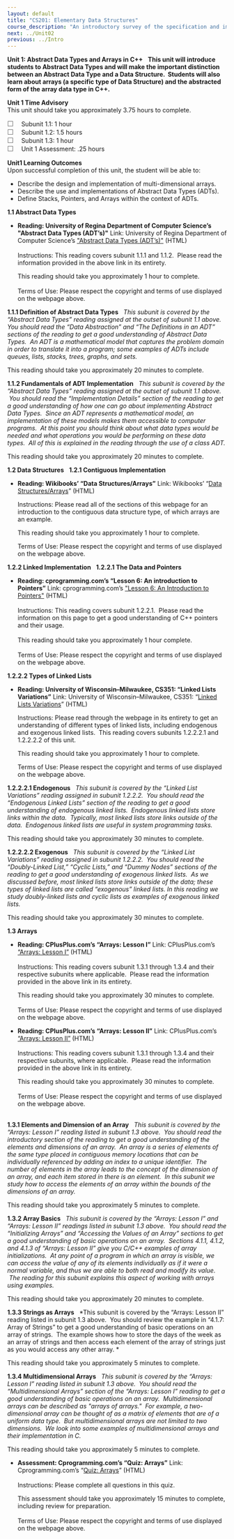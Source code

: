 ```yaml
---
layout: default
title: "CS201: Elementary Data Structures"
course_description: "An introductory survey of the specification and implementation of basic abstract data types and their associated algorithms. Structures discussed include stacks, queues, lists, sorting and selection, searching, graphs, hashing, and performance tradeoffs of different implementations and asymptotic analysis of running time and memory usage."
next: ../Unit02
previous: ../Intro
---
```

**Unit 1: Abstract Data Types and Arrays in C++** <span id="1"></span> 
**This unit will introduce students to Abstract Data Types and will make
the important distinction between an Abstract Data Type and a Data
Structure.  Students will also learn about arrays (a specific type of
Data Structure) and the abstracted form of the array data type in C++.**

**Unit 1 Time Advisory**  
This unit should take you approximately 3.75 hours to complete.  
  
 <span
style="color: rgb(85, 85, 85); font-family: 'Myriad Pro', 'Gill Sans', 'Gill Sans MT', Calibri, sans-serif; font-size: 16px; text-align: left; -webkit-text-size-adjust: none; ">☐
   </span>Subunit 1.1: 1 hour  
 <span
style="color: rgb(85, 85, 85); font-family: 'Myriad Pro', 'Gill Sans', 'Gill Sans MT', Calibri, sans-serif; font-size: 16px; text-align: left; -webkit-text-size-adjust: none; ">☐
   </span>Subunit 1.2: 1.5 hours  
 <span
style="color: rgb(85, 85, 85); font-family: 'Myriad Pro', 'Gill Sans', 'Gill Sans MT', Calibri, sans-serif; font-size: 16px; text-align: left; -webkit-text-size-adjust: none; ">☐
   </span>Subunit 1.3: 1 hour  
 <span
style="color: rgb(85, 85, 85); font-family: 'Myriad Pro', 'Gill Sans', 'Gill Sans MT', Calibri, sans-serif; font-size: 16px; text-align: left; -webkit-text-size-adjust: none; ">☐
   </span>Unit 1 Assessment: .25 hours

**Unit1 Learning Outcomes**  
Upon successful completion of this unit, the student will be able to:

-   Describe the design and implementation of multi-dimensional arrays.
-   Describe the use and implementations of Abstract Data Types (ADTs).
-   Define Stacks, Pointers, and Arrays within the context of ADTs.

**1.1 Abstract Data Types** <span id="1.1"></span> 
-   **Reading: University of Regina Department of Computer Science’s
    "Abstract Data Types (ADT’s)"**
    Link: University of Regina Department of Computer Science’s
    ["Abstract Data Types
    (ADT’s)"](http://www.cs.uregina.ca/Links/class-info/115/04-abstractD/)
    (HTML)  
        
     Instructions: This reading covers subunit 1.1.1 and 1.1.2.  Please
    read the information provided in the above link in its entirety.    
      
     This reading should take you approximately 1 hour to complete.  
        
     Terms of Use: Please respect the copyright and terms of use
    displayed on the webpage above.

**1.1.1 Definition of Abstract Data Types** <span id="1.1.1"></span> 
*This subunit is covered by the “Abstract Data Types” reading assigned
at the outset of subunit 1.1 above.  You should read the “Data
Abstraction” and “The Definitions in an ADT” sections of the reading to
get a good understanding of Abstract Data Types.  An ADT is a
mathematical model that captures the problem domain in order to
translate it into a program; some examples of ADTs include queues,
lists, stacks, trees, graphs, and sets.*   
  
 This reading should take you approximately 20 minutes to complete.

**1.1.2 Fundamentals of ADT Implementation** <span id="1.1.2"></span> 
*This subunit is covered by the “Abstract Data Types” reading assigned
at the outset of subunit 1.1 above.  You should read the “Implementation
Details” section of the reading to get a good understanding of how one
can go about implementing Abstract Data Types.  Since an ADT represents
a mathematical model, an implementation of these models makes them
accessible to computer programs.  At this point you should think about
what data types would be needed and what operations you would be
performing on these data types.  All of this is explained in the reading
through the use of a class ADT.*  
  
 This reading should take you approximately 20 minutes to complete.

**1.2 Data Structures** <span id="1.2"></span> 
**1.2.1 Contiguous Implementation** <span id="1.2.1"></span> 
-   **Reading: Wikibooks’ “Data Structures/Arrays”**
    Link: Wikibooks’ “[Data
    Structures/Arrays](http://resources.saylor.org.s3.amazonaws.com/CS/CS201/CS201-1.2.1-DataStructureandArrays-BYNCSA_files/CS201-1.2.1-DataStructureandArrays-BYNCSA.htm)”
    (HTML)  
      
     Instructions: Please read all of the sections of this webpage for
    an introduction to the contiguous data structure type, of which
    arrays are an example.    
      
     This reading should take you approximately 1 hour to complete.  
      
     Terms of Use: Please respect the copyright and terms of use
    displayed on the webpage above.

**1.2.2 Linked Implementation** <span id="1.2.2"></span> 
**1.2.2.1 The Data and Pointers** <span id="1.2.2.1"></span> 
-   **Reading: cprogramming.com’s “Lesson 6: An introduction to
    Pointers”**
    Link: cprogramming.com’s ["Lesson 6: An Introduction to
    Pointers"](http://www.cprogramming.com/tutorial/lesson6.html)
    (HTML)  
        
     Instructions: This reading covers subunit 1.2.2.1.  Please read the
    information on this page to get a good understanding of C++ pointers
    and their usage.  
        
     This reading should take you approximately 1 hour complete.  
        
     Terms of Use: Please respect the copyright and terms of use
    displayed on the webpage above.

**1.2.2.2 Types of Linked Lists** <span id="1.2.2.2"></span> 
-   **Reading: University of Wisconsin–Milwaukee, CS351: “Linked Lists
    Variations”**
    Link: University of Wisconsin–Milwaukee, CS351: “[Linked Lists
    Variations](http://www.cs.uwm.edu/classes/cs351/linked-list-variations.html)”
    (HTML)  
      
     Instructions: Please read through the webpage in its entirety to
    get an understanding of different types of linked lists, including
    endogenous and exogenous linked lists.  This reading covers subunits
    1.2.2.2.1 and 1.2.2.2.2 of this unit.    
      
     This reading should take you approximately 1 hour to complete.  
      
     Terms of Use: Please respect the copyright and terms of use
    displayed on the webpage above.

**1.2.2.2.1 Endogenous** <span id="1.2.2.2.1"></span> 
*This subunit is covered by the “Linked List Variations” reading
assigned in subunit 1.2.2.2.  You should read the “Endogenous Linked
Lists” section of the reading to get a good understanding of endogenous
linked lists.  Endogenous linked lists store links within the data. 
Typically, most linked lists store links outside of the data. 
Endogenous linked lists are useful in system programming tasks.*  
  
 This reading should take you approximately 30 minutes to complete.

**1.2.2.2.2 Exogenous** <span id="1.2.2.2.2"></span> 
*This subunit is covered by the “Linked List Variations” reading
assigned in subunit 1.2.2.2.  You should read the “Doubly-Linked List,”
“Cyclic Lists,” and “Dummy Nodes” sections of the reading to get a good
understanding of exogenous linked lists.  As we discussed before, most
linked lists store links outside of the data; these types of linked
lists are called “exogenous” linked lists. In this reading we study
doubly-linked lists and cyclic lists as examples of exogenous linked
lists.*  
  
 This reading should take you approximately 30 minutes to complete.

**1.3 Arrays** <span id="1.3"></span> 
-   **Reading: CPlusPlus.com’s “Arrays: Lesson I”**
    Link: CPlusPlus.com’s [“Arrays: Lesson
    I”](http://www.cplusplus.com/doc/tutorial/arrays/) (HTML)  
        
     Instructions: This reading covers subunit 1.3.1 through 1.3.4 and
    their respective subunits where applicable.  Please read the
    information provided in the above link in its entirety.  
      
     This reading should take you approximately 30 minutes to
    complete.  
        
     Terms of Use: Please respect the copyright and terms of use
    displayed on the webpage above.

-   **Reading: CPlusPlus.com’s “Arrays: Lesson II”**
    Link: CPlusPlus.com’s [“Arrays: Lesson
    II”](http://www.cplusplus.com/doc/tutorial/arrays/) (HTML)  
        
     Instructions: This reading covers subunit 1.3.1 through 1.3.4 and
    their respective subunits, where applicable.  Please read the
    information provided in the above link in its entirety.  
      
     This reading should take you approximately 30 minutes to
    complete.  
        
     Terms of Use: Please respect the copyright and terms of use
    displayed on the webpage above.  
              

**1.3.1 Elements and Dimension of an Array** <span id="1.3.1"></span> 
*This subunit is covered by the “Arrays: Lesson I” reading listed in
subunit 1.3 above.  You should read the introductory section of the
reading to get a good understanding of the elements and dimensions of an
array.  An array is a series of elements of the same type placed in
contiguous memory locations that can be individually referenced by
adding an index to a unique identifier.  The number of elements in the
array leads to the concept of the dimension of an array, and each item
stored in there is an element.  In this subunit we study how to access
the elements of an array within the bounds of the dimensions of an
array.*  
  
 This reading should take you approximately 5 minutes to complete.

**1.3.2 Array Basics** <span id="1.3.2"></span> 
*This subunit is covered by the “Arrays: Lesson I” and “Arrays: Lesson
II” readings listed in subunit 1.3 above.  You should read the
“Initializing Arrays” and “Accessing the Values of an Array” sections to
get a good understanding of basic operations on an array.  Sections
4.1.1, 4.1.2, and 4.1.3 of “Arrays: Lesson II” give you C/C++ examples
of array initializations.  At any point of a program in which an array
is visible, we can access the value of any of its elements individually
as if it were a normal variable, and thus we are able to both read and
modify its value.  The reading for this subunit explains this aspect of
working with arrays using examples.*  
  
 This reading should take you approximately 20 minutes to complete.

**1.3.3 Strings as Arrays** <span id="1.3.3"></span> 
*This subunit is covered by the “Arrays: Lesson II” reading listed in
subunit 1.3 above.  You should review the example in “4.1.7: Array of
Strings” to get a good understanding of basic operations on an array of
strings.  The example shows how to store the days of the week as an
array of strings and then access each element of the array of strings
just as you would access any other array. *  
  
 This reading should take you approximately 5 minutes to complete.

**1.3.4 Multidimensional Arrays** <span id="1.3.4"></span> 
*This subunit is covered by the “Arrays: Lesson I” reading listed in
subunit 1.3 above.  You should read the “Multidimensional Arrays”
section of the “Arrays: Lesson I” reading to get a good understanding of
basic operations on an array.  Multidimensional arrays can be described
as "arrays of arrays."  For example, a two-dimensional array can be
thought of as a matrix of elements that are of a uniform data type.  But
multidimensional arrays are not limited to two dimensions.  We look into
some examples of multidimensional arrays and their implementation in
C.*  
  
 This reading should take you approximately 5 minutes to complete.

-   **Assessment: Cprogramming.com’s “Quiz: Arrays”**
    Link: Cprogramming.com’s “[Quiz:
    Arrays](http://www.cprogramming.com/tutorial/quiz/quiz8.html)”
    (HTML)  
        
     Instructions: Please complete all questions in this quiz.  
      
     This assessment should take you approximately 15 minutes to
    complete, including review for preparation.  
        
     Terms of Use: Please respect the copyright and terms of use
    displayed on the webpage above.


